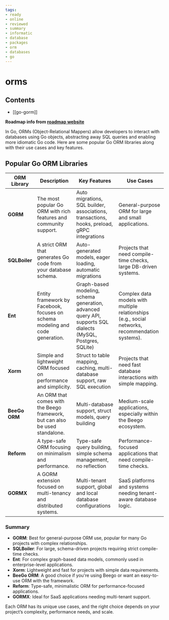 ```yaml
---
tags:
- ready
- online
- reviewed
- summary
- informatic
- database
- packages
- orm
- databases
- go
---
```


# orms

## Contents

- [[go-gorm]]

__Roadmap info from [roadmap website](https://roadmap.sh/golang/orms)__

In Go, ORMs (Object-Relational Mappers) allow developers to interact with databases using Go objects, abstracting away SQL queries and enabling more idiomatic Go code. Here are some popular Go ORM libraries along with their use cases and key features.

## Popular Go ORM Libraries

| __ORM Library__ | __Description__ | __Key Features__ | __Use Cases__ |
|-----------------|-----------------|------------------|---------------|
| __GORM__        | The most popular Go ORM with rich features and community support. | Auto migrations, SQL builder, associations, transactions, hooks, preload, gRPC integrations | General-purpose ORM for large and small applications. |
| __SQLBoiler__   | A strict ORM that generates Go code from your database schema. | Auto-generated models, eager loading, automatic migrations | Projects that need compile-time checks, large DB-driven systems. |
| __Ent__         | Entity framework by Facebook, focuses on schema modeling and code generation. | Graph-based modeling, schema generation, advanced query API, supports SQL dialects (MySQL, Postgres, SQLite) | Complex data models with multiple relationships (e.g., social networks, recommendation systems). |
| __Xorm__        | Simple and lightweight ORM focused on performance and simplicity. | Struct to table mapping, caching, multi-database support, raw SQL execution | Projects that need fast database interactions with simple mapping. |
| __BeeGo ORM__   | An ORM that comes with the Beego framework, but can also be used standalone. | Multi-database support, struct models, query building | Medium-scale applications, especially within the Beego ecosystem. |
| __Reform__      | A type-safe ORM focusing on minimalism and performance. | Type-safe query building, simple schema management, no reflection | Performance-focused applications that need compile-time checks. |
| __GORMX__       | A GORM extension focused on multi-tenancy and distributed systems. | Multi-tenant support, global and local database configurations | SaaS platforms and systems needing tenant-aware database logic. |

### Summary

- __GORM__: Best for general-purpose ORM use, popular for many Go projects with complex relationships.
- __SQLBoiler__: For large, schema-driven projects requiring strict compile-time checks.
- __Ent__: For complex graph-based data models, commonly used in enterprise-level applications.
- __Xorm__: Lightweight and fast for projects with simple data requirements.
- __BeeGo ORM__: A good choice if you're using Beego or want an easy-to-use ORM with the framework.
- __Reform__: Type-safe, minimalistic ORM for performance-focused applications.
- __GORMX__: Ideal for SaaS applications needing multi-tenant support.

Each ORM has its unique use cases, and the right choice depends on your project’s complexity, performance needs, and scale.
